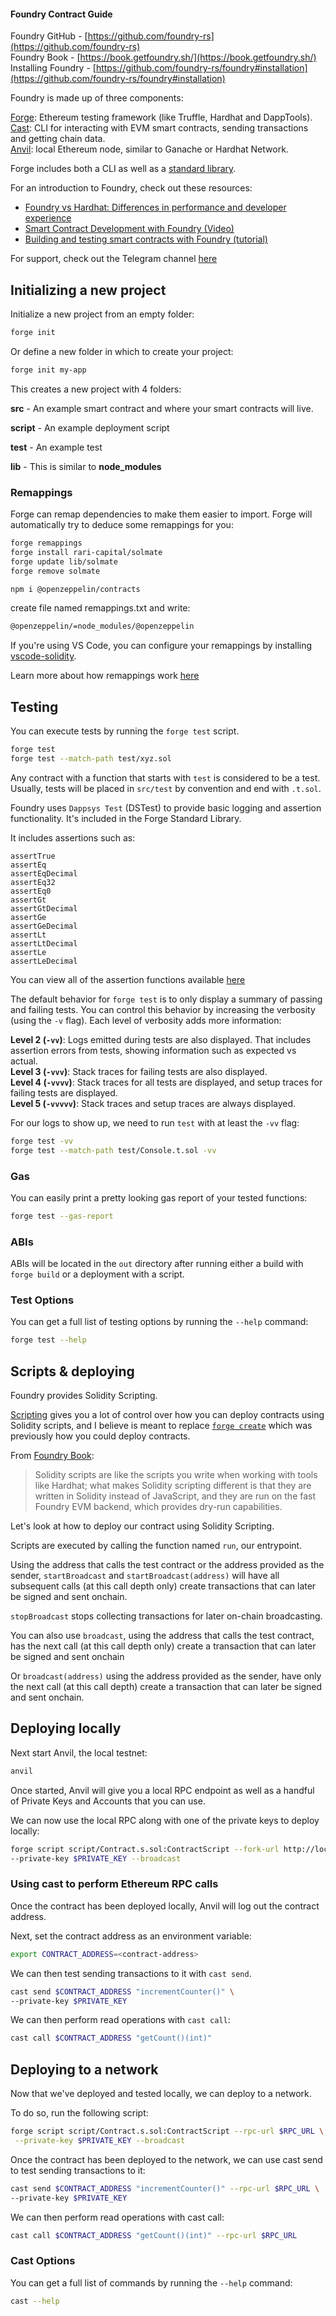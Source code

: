 #### Foundry Contract Guide

Foundry GitHub - [https://github.com/foundry-rs](https://github.com/foundry-rs)  
Foundry Book - [https://book.getfoundry.sh/](https://book.getfoundry.sh/)  
Installing Foundry - [https://github.com/foundry-rs/foundry#installation](https://github.com/foundry-rs/foundry#installation)

Foundry is made up of three components:

[Forge](https://github.com/foundry-rs/foundry/tree/master/forge): Ethereum testing framework (like Truffle, Hardhat and DappTools).  
[Cast](https://github.com/foundry-rs/foundry/tree/master/cast): CLI for interacting with EVM smart contracts, sending transactions and getting chain data.  
[Anvil](https://github.com/foundry-rs/foundry/tree/master/anvil): local Ethereum node, similar to Ganache or Hardhat Network.

Forge includes both a CLI as well as a [standard library](https://github.com/foundry-rs/forge-std).

For an introduction to Foundry, check out these resources:

- [Foundry vs Hardhat: Differences in performance and developer experience](https://chainstack.com/foundry-hardhat-differences-performance/)
- [Smart Contract Development with Foundry (Video)](https://www.youtube.com/watch?v=uelA2U9TbgM)
- [Building and testing smart contracts with Foundry (tutorial)](https://nader.mirror.xyz/6Mn3HjrqKLhHzu2balLPv4SqE5a-oEESl4ycpRkWFsc)

For support, check out the Telegram channel [here](https://t.me/foundry_support)

## Initializing a new project

Initialize a new project from an empty folder:

```sh
forge init
```

Or define a new folder in which to create your project:

```sh
forge init my-app
```

This creates a new project with 4 folders:

**src** - An example smart contract and where your smart contracts will live.

**script** - An example deployment script

**test** - An example test

**lib** - This is similar to **node_modules**

### Remappings

Forge can remap dependencies to make them easier to import. Forge will automatically try to deduce some remappings for you:

```sh
forge remappings
forge install rari-capital/solmate
forge update lib/solmate
forge remove solmate

npm i @openzeppelin/contracts
```

create file named remappings.txt and write:

```sh
@openzeppelin/=node_modules/@openzeppelin
```

If you're using VS Code, you can configure your remappings by installing [vscode-solidity](https://github.com/juanfranblanco/vscode-solidity).

Learn more about how remappings work [here](https://book.getfoundry.sh/projects/dependencies.html?highlight=remappings#remapping-dependencies)

## Testing

You can execute tests by running the `forge test` script.

```sh
forge test
forge test --match-path test/xyz.sol
```

Any contract with a function that starts with `test` is considered to be a test.
Usually, tests will be placed in `src/test` by convention and end with `.t.sol`.

Foundry uses `Dappsys Test` (DSTest) to provide basic logging and assertion functionality. It's included in the Forge Standard Library.

It includes assertions such as:

```solidity
assertTrue
assertEq
assertEqDecimal
assertEq32
assertEq0
assertGt
assertGtDecimal
assertGe
assertGeDecimal
assertLt
assertLtDecimal
assertLe
assertLeDecimal
```

You can view all of the assertion functions available [here](https://book.getfoundry.sh/reference/)

The default behavior for `forge test` is to only display a summary of passing and failing tests. You can control this behavior by increasing the verbosity (using the `-v` flag). Each level of verbosity adds more information:

**Level 2 (`-vv`)**: Logs emitted during tests are also displayed. That includes assertion errors from tests, showing information such as expected vs actual.  
**Level 3 (`-vvv`)**: Stack traces for failing tests are also displayed.  
**Level 4 (`-vvvv`)**: Stack traces for all tests are displayed, and setup traces for failing tests are displayed.  
**Level 5 (`-vvvvv`)**: Stack traces and setup traces are always displayed.

For our logs to show up, we need to run `test` with at least the `-vv` flag:

```sh
forge test -vv
forge test --match-path test/Console.t.sol -vv
```

### Gas

You can easily print a pretty looking gas report of your tested functions:

```sh
forge test --gas-report
```

### ABIs

ABIs will be located in the `out` directory after running either a build with `forge build` or a deployment with a script.

### Test Options

You can get a full list of testing options by running the `--help` command:

```sh
forge test --help
```

## Scripts & deploying

Foundry provides Solidity Scripting.

[Scripting](https://book.getfoundry.sh/tutorials/solidity-scripting.html) gives you a lot of control over how you can deploy contracts using Solidity scripts, and I believe is meant to replace [`forge create`](https://book.getfoundry.sh/reference/forge/forge-create.html) which was previously how you could deploy contracts.

From [Foundry Book](https://book.getfoundry.sh/tutorials/solidity-scripting.html):

> Solidity scripts are like the scripts you write when working with tools like Hardhat; what makes Solidity scripting different is that they are written in Solidity instead of JavaScript, and they are run on the fast Foundry EVM backend, which provides dry-run capabilities.

Let's look at how to deploy our contract using Solidity Scripting.

Scripts are executed by calling the function named `run`, our entrypoint.

Using the address that calls the test contract or the address provided as the sender, `startBroadcast` and `startBroadcast(address)` will have all subsequent calls (at this call depth only) create transactions that can later be signed and sent onchain.

`stopBroadcast` stops collecting transactions for later on-chain broadcasting.

You can also use `broadcast`, using the address that calls the test contract, has the next call (at this call depth only) create a transaction that can later be signed and sent onchain

Or `broadcast(address)` using the address provided as the sender, have only the next call (at this call depth) create a transaction that can later be signed and sent onchain.

## Deploying locally

Next start Anvil, the local testnet:

```sh
anvil
```

Once started, Anvil will give you a local RPC endpoint as well as a handful of Private Keys and Accounts that you can use.

We can now use the local RPC along with one of the private keys to deploy locally:

```sh
forge script script/Contract.s.sol:ContractScript --fork-url http://localhost:8545 \
--private-key $PRIVATE_KEY --broadcast
```

### Using cast to perform Ethereum RPC calls

Once the contract has been deployed locally, Anvil will log out the contract address.

Next, set the contract address as an environment variable:

```sh
export CONTRACT_ADDRESS=<contract-address>
```

We can then test sending transactions to it with `cast send`.

```sh
cast send $CONTRACT_ADDRESS "incrementCounter()" \
--private-key $PRIVATE_KEY
```

We can then perform read operations with `cast call`:

```sh
cast call $CONTRACT_ADDRESS "getCount()(int)"
```

## Deploying to a network

Now that we've deployed and tested locally, we can deploy to a network.

To do so, run the following script:

```sh
forge script script/Contract.s.sol:ContractScript --rpc-url $RPC_URL \
 --private-key $PRIVATE_KEY --broadcast
```

Once the contract has been deployed to the network, we can use cast send to test sending transactions to it:

```sh
cast send $CONTRACT_ADDRESS "incrementCounter()" --rpc-url $RPC_URL \
--private-key $PRIVATE_KEY
```

We can then perform read operations with cast call:

```sh
cast call $CONTRACT_ADDRESS "getCount()(int)" --rpc-url $RPC_URL
```

### Cast Options

You can get a full list of commands by running the `--help` command:

```sh
cast --help
```
